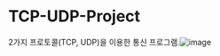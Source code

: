 # TCP-UDP-Project
2가지 프로토콜(TCP, UDP)을 이용한 통신 프로그램.![image](https://github.com/user-attachments/assets/384bc83e-664c-429b-9c4b-723c63aed8b1)
